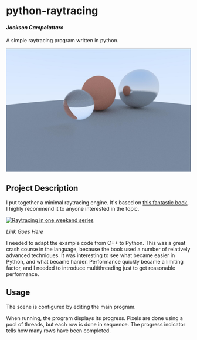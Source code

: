 # python-raytracing
#### *Jackson Campolattaro*
A simple raytracing program written in python.

![A small scene](https://raw.githubusercontent.com/JacksonCampolattaro/python-raytracing/master/images/2020-05-01%2015%3A49%3A34.404471.jpg?token=AKIHG2WIA6RWAJ4EYKQLR6K6WW47C)

## Project Description

I put together a minimal raytracing engine.
It's based on [this fantastic book](https://raytracing.github.io/books/RayTracingInOneWeekend.html),
I highly recommend it to anyone interested in the topic.

[![Raytracing in one weekend series](https://raytracing.github.io/images/RTOneWeekend.jpg)](https://raytracing.github.io/)

*Link Goes Here*

I needed to adapt the example code from C++ to Python.
This was a great crash course in the language,
because the book used a number of relatively advanced techniques.
It was interesting to see what became easier in Python, 
and what became harder.
Performance quickly became a limiting factor,
and I needed to introduce multithreading just to get reasonable performance.

## Usage

The scene is configured by editing the main program.

When running, the program displays its progress. 
Pixels are done using a pool of threads, 
but each row is done in sequence.
The progress indicator tells how many rows have been completed.
